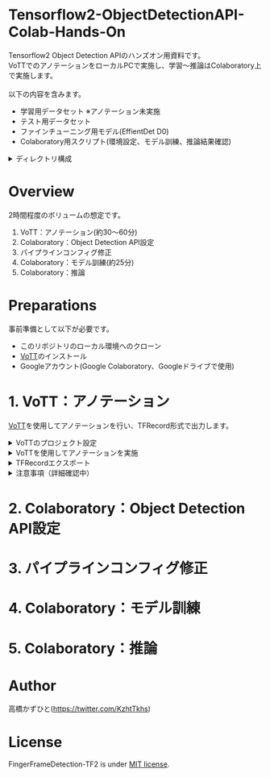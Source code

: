 # Tensorflow2-ObjectDetectionAPI-Colab-Hands-On
Tensorflow2 Object Detection APIのハンズオン用資料です。<br>
VoTTでのアノテーションをローカルPCで実施し、学習～推論はColaboratory上で実施します。<br><br>
以下の内容を含みます。<br>
* 学習用データセット ※アノテーション未実施
* テスト用データセット
* ファインチューニング用モデル(EffientDet D0)
* Colaboratory用スクリプト(環境設定、モデル訓練、推論結果確認)

<details>
<summary>ディレクトリ構成</summary>

<pre>
│ [Colaboratory]Tensorflow2_ObjectDetectionAPI_Colab_Hands_On.ipynb
|
├─01_train_data─┬─000000.jpg
│               │     :
│               └─000049.jpg
│      
├─02_tfrecord
│      
├─03_pretrained_model─efficientdet_d0_coco17_tpu-32─┬─pipeline.config
│                                                   ├─checkpoint──┬─checkpoint
│                                                   │             ├─ckpt-0.data-00000-of-00001
│                                                   │             └─ckpt-0.index
│                                                   └─saved_model─┬─saved_model.pb
│                                                                 └─variables─┬─variables.data-00000-of-00001
│                                                                             └─variables.index
│
└─04_test_data─┬─000050.jpg
               │     :
               └─000099.jpg

</pre>

#### [Colaboratory]Tensorflow2_ObjectDetectionAPI_Colab_Hands_On.ipynb
Colaboratory用スクリプト(環境設定、モデル訓練、推論結果確認)

#### 01_train_data
学習用データセット ※アノテーション未実施

#### 02_tfrecord
アノテーション実施済みTFRecord格納先

#### 03_pretrained_mode
ファインチューニング用モデル(EffientDet D0)

#### 04_test_data
テスト用データセット

</details>


# Overview
2時間程度のボリュームの想定です。
1. VoTT：アノテーション(約30～60分)
1. Colaboratory：Object Detection API設定
1. パイプラインコンフィグ修正
1. Colaboratory：モデル訓練(約25分)
1. Colaboratory：推論

# Preparations
事前準備として以下が必要です。
* このリポジトリのローカル環境へのクローン
* [VoTT](https://github.com/microsoft/VoTT)のインストール
* Googleアカウント(Google Colaboratory、Googleドライブで使用)

# 1. VoTT：アノテーション
[VoTT](https://github.com/microsoft/VoTT)を使用してアノテーションを行い、TFRecord形式で出力します。

<details>
<summary>VoTTのプロジェクト設定</summary>
	
#### 「新規プロジェクト」を選択する
![2020-09-19 (3)](https://user-images.githubusercontent.com/37477845/94047557-38407600-fe0d-11ea-8d10-041a27546e85.png)
#### プロジェクト設定を行う
表示名：Tensorflow2-ObjectDetectionAPI-Colab-Hands-On<br>
セキュリティトークン：Generate New Security Token<br>
ソース接続：「Add Connection」を押下<br>
![2020-09-19 (4)](https://user-images.githubusercontent.com/37477845/94047561-3971a300-fe0d-11ea-8bd2-4bd621cd531c.png)
#### ソース接続の接続設定を行う
表示名：Tensorflow2-ObjectDetectionAPI-Colab-Hands-On-TrainData
![2020-09-19 (6)](https://user-images.githubusercontent.com/37477845/94047562-3a0a3980-fe0d-11ea-8619-7dab9d63160b.png)
プロバイダー：ローカルファイルシステム
![2020-09-19 (7)](https://user-images.githubusercontent.com/37477845/94047564-3aa2d000-fe0d-11ea-9aea-b66aab732841.png)
フォルダーパス：クローンしたリポジトリの「01_train_data」ディレクトリを指定
![2020-09-19 (8)](https://user-images.githubusercontent.com/37477845/94047566-3b3b6680-fe0d-11ea-8534-8402652d9f32.png)
#### ターゲット接続の接続設定を行う
ターゲット接続：Add Connection
![2020-09-19 (9)](https://user-images.githubusercontent.com/37477845/94047569-3bd3fd00-fe0d-11ea-958d-745d86d3436f.png)
表示名：Tensorflow2-ObjectDetectionAPI-Colab-Hands-On-TFRecord<br>
プロバイダー：ローカルファイルシステム<br>
フォルダーパス：クローンしたリポジトリの「02_tfrecord」ディレクトリを指定<br>
![2020-09-19 (10)](https://user-images.githubusercontent.com/37477845/94047571-3c6c9380-fe0d-11ea-94fb-94a4a4dd4467.png)
<!-- #### 8
![2020-09-19 (11)](https://user-images.githubusercontent.com/37477845/94047572-3d052a00-fe0d-11ea-80cb-e6b2f39fbfc9.png)-->
#### タグを追加し設定を保存する
タグ：「Fish」を追加<br>
「プロジェクトを保存」を押下
![94047577-3d9dc080-fe0d-11ea-9f4f-b5fe7727fc12](https://user-images.githubusercontent.com/37477845/94283906-98a9f180-ff8c-11ea-9e16-a546b26ba763.png)
</details>

<details>
<summary>VoTTを使用してアノテーションを実施</summary>
	
#### マウス左ドラッグで魚を選択する
![2020-09-19 (13)](https://user-images.githubusercontent.com/37477845/94047578-3e365700-fe0d-11ea-86b9-2d88ef24d0c0.png)
#### TAGSから「Fish」を選択する
南京錠のマークを選択しておくことでタグを使用するタグを固定することが可能
![2020-09-19 (14)](https://user-images.githubusercontent.com/37477845/94047588-41314780-fe0d-11ea-9574-0cb6c77f8be5.png)
<!-- #### 12
![2020-09-19 (15)](https://user-images.githubusercontent.com/37477845/94047598-442c3800-fe0d-11ea-9285-d72713520a65.png)-->
</details>

<details>
<summary>TFRecordエクスポート</summary>
	
#### エクスポート設定
プロバイダー：Tensorflow レコード<br>
アセットの状態：タグ付きアセットのみ<br>
「エクスポート設定を保存」を押下する
![2020-09-19 (16)](https://user-images.githubusercontent.com/37477845/94047601-44c4ce80-fe0d-11ea-89fc-92b86e4ba3b8.png)
アノテーション画面からエクスポートマークを押下し、TFRecordをエクスポートする。
![2020-09-19 (14)](https://user-images.githubusercontent.com/37477845/94047588-41314780-fe0d-11ea-9574-0cb6c77f8be5.png)
</details>

<details>
<summary>注意事項（詳細確認中）</summary>

画像の端の対象をアノテーションする際に、以下のように端から少し隙間を設けてください。
![2020-09-19 (17)](https://user-images.githubusercontent.com/37477845/94047603-44c4ce80-fe0d-11ea-8c0d-3ebc2e740560.png)<br>
問題の詳細は確認中ですが、隙間を開けずに端までくっつけてアノテーションをすると、<br>
VoTTの問題かTensorflowの問題か、モデル学習時に以下のエラーが発生します。
<pre>
W0921 13:29:32.965700 140050120722176 optimizer_v2.py:1275] Gradients do not exist for variables ['top_bn/gamma:0', 'top_bn/beta:0'] when minimizing the loss.
Traceback (most recent call last):
  File "object_detection/model_main_tf2.py", line 113, in <module>
    tf.compat.v1.app.run()
  File "/usr/local/lib/python3.6/dist-packages/tensorflow/python/platform/app.py", line 40, in run
    _run(main=main, argv=argv, flags_parser=_parse_flags_tolerate_undef)
  File "/usr/local/lib/python3.6/dist-packages/absl/app.py", line 300, in run
    _run_main(main, args)
  File "/usr/local/lib/python3.6/dist-packages/absl/app.py", line 251, in _run_main
    sys.exit(main(argv))
  File "object_detection/model_main_tf2.py", line 110, in main
    record_summaries=FLAGS.record_summaries)
  File "/usr/local/lib/python3.6/dist-packages/object_detection/model_lib_v2.py", line 639, in train_loop
    loss = _dist_train_step(train_input_iter)
  File "/usr/local/lib/python3.6/dist-packages/tensorflow/python/eager/def_function.py", line 780, in __call__
    result = self._call(*args, **kwds)
  File "/usr/local/lib/python3.6/dist-packages/tensorflow/python/eager/def_function.py", line 807, in _call
    return self._stateless_fn(*args, **kwds)  # pylint: disable=not-callable
  File "/usr/local/lib/python3.6/dist-packages/tensorflow/python/eager/function.py", line 2829, in __call__
    return graph_function._filtered_call(args, kwargs)  # pylint: disable=protected-access
  File "/usr/local/lib/python3.6/dist-packages/tensorflow/python/eager/function.py", line 1848, in _filtered_call
    cancellation_manager=cancellation_manager)
  File "/usr/local/lib/python3.6/dist-packages/tensorflow/python/eager/function.py", line 1924, in _call_flat
    ctx, args, cancellation_manager=cancellation_manager))
  File "/usr/local/lib/python3.6/dist-packages/tensorflow/python/eager/function.py", line 550, in call
    ctx=ctx)
  File "/usr/local/lib/python3.6/dist-packages/tensorflow/python/eager/execute.py", line 60, in quick_execute
    inputs, attrs, num_outputs)
tensorflow.python.framework.errors_impl.InvalidArgumentError: 2 root error(s) found.
  (0) Invalid argument:  assertion failed: [[0.15956609][0.103383526][0.109880842]...] [[0.23180081][0.133959055][0.132812485]...]
	 [[{{node Assert_1/AssertGuard/else/_35/Assert_1/AssertGuard/Assert}}]]
	 [[MultiDeviceIteratorGetNextFromShard]]
	 [[RemoteCall]]
	 [[IteratorGetNext]]
	 [[Loss/localization_loss_1/write_summary/summary_cond/pivot_t/_4/_111]]
  (1) Invalid argument:  assertion failed: [[0.15956609][0.103383526][0.109880842]...] [[0.23180081][0.133959055][0.132812485]...]
	 [[{{node Assert_1/AssertGuard/else/_35/Assert_1/AssertGuard/Assert}}]]
	 [[MultiDeviceIteratorGetNextFromShard]]
	 [[RemoteCall]]
	 [[IteratorGetNext]]
</pre>
</details>

# 2. Colaboratory：Object Detection API設定

# 3. パイプラインコンフィグ修正

# 4. Colaboratory：モデル訓練

# 5. Colaboratory：推論

<!--
# パイプラインコンフィグ修正箇所
3行目：num_classes: 90 → 1<br>
134行目：batch_size: 128 → 16<br>
161行目：fine_tune_checkpoint: "PATH_TO_BE_CONFIGURED" → "/content/models/research/Tensorflow2-ObjectDetectionAPI-Colab-Hands-On/03_pretrained_model/efficientdet_d0_coco17_tpu-32/checkpoint/ckpt-0"
167行目：fine_tune_checkpoint_type: "classification" → "detection"<br>
168行目：use_bfloat16: true → false<br>
172行目：label_map_path: "PATH_TO_BE_CONFIGURED/label_map.txt" → "/content/models/research/Tensorflow2-ObjectDetectionAPI-Colab-Hands-On/02_tfrecord/tf_label_map.pbtxt"<br>
174行目：input_path: "PATH_TO_BE_CONFIGURED/train2017-?????-of-00256.tfrecord" → "/content/models/research/train_data/??????.tfrecord"<br>
185行目：label_map_path: "PATH_TO_BE_CONFIGURED/label_map.txt" → "/content/models/research/Tensorflow2-ObjectDetectionAPI-Colab-Hands-On/02_tfrecord/tf_label_map.pbtxt"<br>
189行目：input_path: "PATH_TO_BE_CONFIGURED/val2017-?????-of-00032.tfrecord" → "/content/models/research/val_data/??????.tfrecord"
-->

# Author
高橋かずひと(https://twitter.com/KzhtTkhs)
 
# License 
FingerFrameDetection-TF2 is under [MIT license](https://en.wikipedia.org/wiki/MIT_License).
